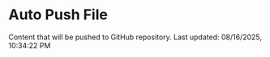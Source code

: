 # Auto Push File

Content that will be pushed to GitHub repository.
Last updated: 08/16/2025, 10:34:22 PM